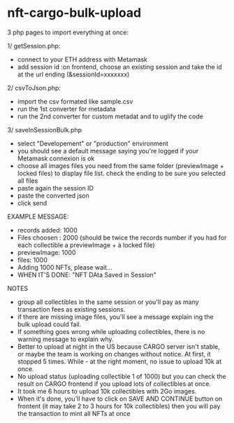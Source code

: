 # nft-cargo-bulk-upload
3 php pages to import everything at once:

1/ getSession.php: 
- connect to your ETH address with Metamask
- add session id :on frontend, choose an existing session and take the id at the url ending (&sessionId=xxxxxxx)

2/ csvToJson.php:
- import the csv formated like sample.csv
- run the 1st converter for metadata
- run the 2nd converter for custom metadat and to uglify the code

3/ saveInSessionBulk.php
- select "Developement" or "production" environment 
- you should see a default message saying you're logged if your Metamask connexion is ok
- choose all images files you need from the same folder (previewImage + locked files) to display file list. check the ending to be sure you selected all files
- paste again the session ID
- paste the converted json
- click send

EXAMPLE MESSAGE:
- records added: 1000
- Files choosen : 2000 (should be twice the records number if you had for each collectible a previewImage + a locked file)
- previewImage: 1000
- files: 1000
- Adding 1000 NFTs, please wait...
- WHEN IT'S DONE: "NFT DAta Saved in Session"

NOTES
- group all collectibles in the same session or you'll pay as many transaction fees as existing sessions.
- if there are missing image files, you'll see a message explain ing the bulk upload could fail.
- If something goes wrong while uploading collectibles, there is no warning message to explain why. 
- Better to upload at night in the US because CARGO server isn't stable, or maybe the team is working on changes without notice. At first, it stopped 5 times. While - at the right moment, no issue to upload 10k at once.
- No upload status (uploading collectible 1 of 1000) but you can check the result on CARGO frontend if you upload lots of collectibles at once. 
- It took me 6 hours to upload 10k collectibles with 2Go images.
- When it's done, you'll have to click on SAVE AND CONTINUE button on frontent (it may take 2 to 3 hours for 10k collectibles) then you will pay the transaction to mint all NFTs at once
